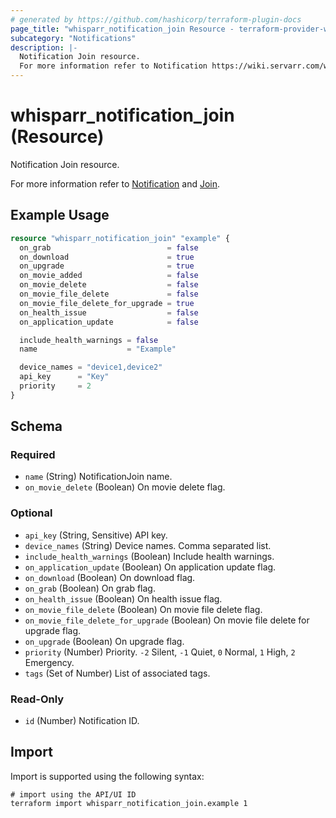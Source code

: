 ```yaml
---
# generated by https://github.com/hashicorp/terraform-plugin-docs
page_title: "whisparr_notification_join Resource - terraform-provider-whisparr"
subcategory: "Notifications"
description: |-
  Notification Join resource.
  For more information refer to Notification https://wiki.servarr.com/whisparr/settings#connect and Join https://wiki.servarr.com/whisparr/supported#join.
---
```


# whisparr_notification_join (Resource)

<!-- subcategory:Notifications -->Notification Join resource.
For more information refer to [Notification](https://wiki.servarr.com/whisparr/settings#connect) and [Join](https://wiki.servarr.com/whisparr/supported#join).

## Example Usage

```terraform
resource "whisparr_notification_join" "example" {
  on_grab                          = false
  on_download                      = true
  on_upgrade                       = true
  on_movie_added                   = false
  on_movie_delete                  = false
  on_movie_file_delete             = false
  on_movie_file_delete_for_upgrade = true
  on_health_issue                  = false
  on_application_update            = false

  include_health_warnings = false
  name                    = "Example"

  device_names = "device1,device2"
  api_key      = "Key"
  priority     = 2
}
```

<!-- schema generated by tfplugindocs -->
## Schema

### Required

- `name` (String) NotificationJoin name.
- `on_movie_delete` (Boolean) On movie delete flag.

### Optional

- `api_key` (String, Sensitive) API key.
- `device_names` (String) Device names. Comma separated list.
- `include_health_warnings` (Boolean) Include health warnings.
- `on_application_update` (Boolean) On application update flag.
- `on_download` (Boolean) On download flag.
- `on_grab` (Boolean) On grab flag.
- `on_health_issue` (Boolean) On health issue flag.
- `on_movie_file_delete` (Boolean) On movie file delete flag.
- `on_movie_file_delete_for_upgrade` (Boolean) On movie file delete for upgrade flag.
- `on_upgrade` (Boolean) On upgrade flag.
- `priority` (Number) Priority. `-2` Silent, `-1` Quiet, `0` Normal, `1` High, `2` Emergency.
- `tags` (Set of Number) List of associated tags.

### Read-Only

- `id` (Number) Notification ID.

## Import

Import is supported using the following syntax:

```shell
# import using the API/UI ID
terraform import whisparr_notification_join.example 1
```
